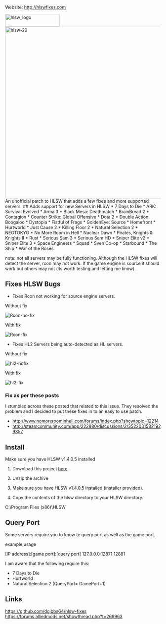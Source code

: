 Website: <a href="http://hlswfixes.com/">http://hlswfixes.com</a>

<img src="http://danielgibbs.co.uk/wp-content/uploads/2015/08/hlsw_logo.png" alt="hlsw_logo" width="176" height="41" class="alignnone size-full wp-image-4024" />

<img src="http://danielgibbs.co.uk/wp-content/uploads/2015/08/hlsw-29.jpg" alt="hlsw-29" width="700" height="554" class="alignnone size-full wp-image-4021" />
An unofficial patch to HLSW that adds a few fixes and more supported servers.
## Adds support for new Servers in HLSW
* 7 Days to Die
* ARK: Survival Evolved
* Arma 3
* Black Mesa: Deathmatch
* BrainBread 2
* Contagion
* Counter Strike: Global Offensive
* Dota 2
* Double Action: Boogaloo
* Dystopia
* Fistful of Frags
* GoldenEye: Source
* Homefront
* Hurtworld
* Just Cause 2
* Killing Floor 2
* Natural Selection 2
* NEOTOKYO
* No More Room in Hell
* Nuclear Dawn
* Pirates, Knights & Knights II
* Rust
* Serious Sam 3
* Serious Sam HD
* Sniper Elite v2
* Sniper Elite 3
* Space Engineers
* Squad
* Sven Co-op
* Starbound
* The Ship
* War of the Roses

note: not all servers may be fully functioning. Although the HLSW fixes will detect the server, rcon may not work. If the game engine is source it should work but others may not (its worth testing and letting me know).

## Fixes HLSW Bugs
* Fixes Rcon not working for source engine servers.

Without fix

<img src="http://i.imgur.com/4V0KPsv.png" alt="Rcon-no-fix" />

With fix

<img src="http://i.imgur.com/TxMnSUq.png" alt="Rcon-fix" />

* Fixes HL2 Servers being auto-detected as HL servers.

Without fix

 <img src="http://i.imgur.com/dFaZ3MP.png" alt="hl2-nofix" />

With fix

<img src="http://i.imgur.com/IxuHs5q.png" alt="hl2-fix" />

### Fix as per these posts

I stumbled across these posted that related to this issue. They resolved the problem and I decided to put these fixes in to an easy to use patch.
* http://www.nomoreroominhell.com/forums/index.php?showtopic=12214
* http://steamcommunity.com/app/222880/discussions/2/35220315821929357

## Install

Make sure you have HLSW v1.4.0.5 installed

1. Download this project <a href="https://github.com/dgibbs64/hlsw-fixes/archive/master.zip">here</a>.

2. Unzip the archive

3. Make sure you have HLSW v1.4.0.5 installed (installer provided).

4. Copy the contents of the hlsw directory to your HLSW directory.

C:\Program Files (x86)\HLSW

## Query Port
Some servers require you to know te query port as well as the game port.

example usage 

[IP address]:[game port]:[query port]
127.0.0.0:12871:12881

I am aware that the following require this:
* 7 Days to Die
* Hurtworld 
* Natural Selection 2 (QueryPort= GamePort+1)

## Links
<a href="https://github.com/dgibbs64/hlsw-fixes">https://github.com/dgibbs64/hlsw-fixes</a>
<a href="https://forums.alliedmods.net/showthread.php?t=269963">https://forums.alliedmods.net/showthread.php?t=269963</a>
